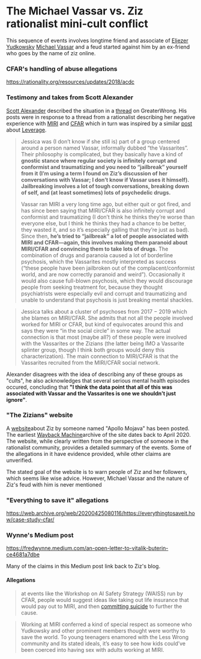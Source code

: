 # The Michael Vassar vs. Ziz rationalist mini-cult conflict

This sequence of events involves longtime friend and associate of [Eliezer Yudkowsky](../People/Eliezer%20Yudkowsky.md) [Michael Vassar](../People/Michael%20Vassar.md) and a feud started against him by an ex-friend who goes by the name of ziz online. 


### CFAR's handling of abuse allegations

https://rationality.org/resources/updates/2018/acdc


### Testimony and takes from Scott Alexander

[Scott Alexander](../Cartography/Lesser%20Wrongia/Astral%20Codex%20Ten.md) described the situation in a [thread](https://www.greaterwrong.com/posts/MnFqyPLqbiKL8nSR7/my-experience-at-and-around-miri-and-cfar-inspired-by-zoe/comment/4j2GS4yWu6stGvZWs) on GreaterWrong. His posts were in response to a thread from a rationalist describing her negative experience with [MIRI](../Cartography/Lesser%20Wrongia/MIRI.md) and [CFAR](../Cartography/Lesser%20Wrongia/CFAR.md) which in turn was inspired by a similar [post](https://medium.com/@zoecurzi/my-experience-with-leverage-research-17e96a8e540b) about [Leverage](../Cartography/Sufferia%20Cynicia%20Psychonaut%20Bay/Cynicia/Leverage.md).

>Jessica was (I don’t know if she still is) part of a group centered around a person named Vassar, informally dubbed “the Vassarites”. Their philosophy is complicated, but they basically have a kind of **gnostic stance where regular society is infinitely corrupt and conformist and traumatizing and you need to “jailbreak” yourself from it (I’m using a term I found on Ziz’s discussion of her conversations with Vassar; I don’t know if Vassar uses it himself). Jailbreaking involves a lot of tough conversations, breaking down of self, and (at least sometimes) lots of psychedelic drugs.**
>
>Vassar ran MIRI a very long time ago, but either quit or got fired, and has since been saying that MIRI/​CFAR is also infinitely corrupt and conformist and traumatizing (I don’t think he thinks they’re worse than everyone else, but I think he thinks they had a chance to be better, they wasted it, and so it’s especially galling that they’re just as bad). Since then, **he’s tried to “jailbreak” a lot of people associated with MIRI and CFAR—again, this involves making them paranoid about MIRI/​CFAR and convincing them to take lots of drugs.** The combination of drugs and paranoia caused a lot of borderline psychosis, which the Vassarites mostly interpreted as success (“these people have been jailbroken out of the complacent/​conformist world, and are now correctly paranoid and weird”). Occasionally it would also cause full-blown psychosis, which they would discourage people from seeking treatment for, because they thought psychiatrists were especially evil and corrupt and traumatizing and unable to understand that psychosis is just breaking mental shackles.

>Jessica talks about a cluster of psychoses from 2017 − 2019 which she blames on MIRI/​CFAR. She admits that not all the people involved worked for MIRI or CFAR, but kind of equivocates around this and says they were “in the social circle” in some way. The actual connection is that most (maybe all?) of these people were involved with the Vassarites or the Zizians (the latter being IMO a Vassarite splinter group, though I think both groups would deny this characterization). The main connection to MIRI/​CFAR is that the Vassarites recruited from the MIRI/​CFAR social network.

Alexander disagrees with the idea of describing any of these groups as "cults", he also acknowledges that several serious mental health episodes occured, concluding that **"I think the data point that all of this was associated with Vassar and the Vassarites is one we shouldn’t just ignore"**.


### "The Zizians" website

A [website](http://zizians.info/)about Ziz by someone named "Apollo Mojava" has been posted. The earliest [Wayback Machine](https://web.archive.org/web/20200413075452/http://zizians.info/)archive of the site dates back to April 2020. The website, while clearly written from the perspective of someone in the rationalist community, provides a detailed summary of the events. Some of the allegations in it have evidence provided, while other claims are unverified. 

The stated goal of the website is to warn people of Ziz and her followers, which seems like wise advice. However, Michael Vassar and the nature of Ziz's feud with him is never mentioned

### "Everything to save it" allegations

https://web.archive.org/web/20200425080116/https://everythingtosaveit.how/case-study-cfar/


### Wynne's Medium post

https://fredwynne.medium.com/an-open-letter-to-vitalik-buterin-ce4681a7dbe

Many of the claims in this Medium post link back to Ziz's blog.


#### Allegations

>at events like the Workshop on AI Safety Strategy (WAISS) run by CFAR, people would suggest ideas like taking out life insurance that would pay out to MIRI, and then [committing suicide](https://sinceriously.fyi/intersex-brains-and-conceptual-warfare/#comment-1900) to further the cause.

>Working at MIRI conferred a kind of special respect as someone who Yudkowsky and other prominent members thought were worthy to save the world. To young teenagers enamored with the Less Wrong community and its stated ideals, it’s easy to see how kids could’ve been coerced into having sex with adults working at MIRI.
